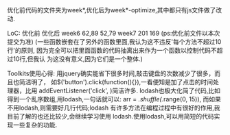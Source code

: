 优化前代码的文件夹为week*,优化后为week*-optimize,其中都只有js文件做了改动.

LoC:   优化前  优化后
week6  62,89   52,79
week7  201     169
(ps:优化前文件以本次提交为准)
(一些函数嵌套在了另外的函数里面,我认为这不违反'每个方法不超过10行'的原则,
因为完全可以把里面函数的代码抽离出来作为一个函数以控制代码不超过10行,但我认
为这没有意义,因为它们是一个整体.)

Toolkits使用心得:
    用jquery确实能省下很多时间,敲击键盘的次数减少了很多，而且也简洁明了，
如$('button').click(function(){}),一看便知是加了点击的时间处理器，比用
addEventListener('click', )简洁许多.
    lodash也极大化简了代码,比如得到一个乱序数组,用lodash,一句话就可以:
arr = _.shuffle(_.range(0, 15)), 而如果不用lodash,则需要好几行代码;lodash
有许多方法在编程过程中有很好的作用,我目前了解的也还比较少,会继续学习使用
lodash.使用lodash,可以用简短的代码实现一些复杂的功能.
